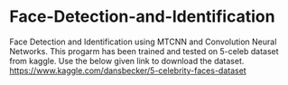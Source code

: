 # Face-Detection-and-Identification
Face Detection and Identification using MTCNN and Convolution Neural Networks.
This progarm has been trained and tested on 5-celeb dataset from kaggle. Use the below given link to download the dataset.
https://www.kaggle.com/dansbecker/5-celebrity-faces-dataset
